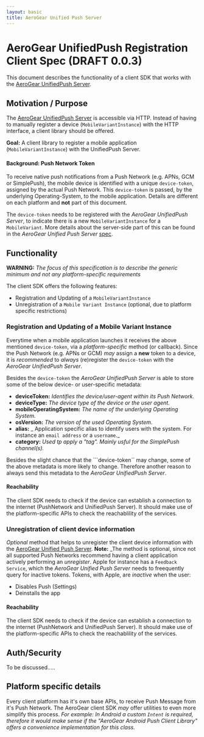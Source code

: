 ```yaml
--- 
layout: basic 
title: AeroGear Unified Push Server 
---
```


# AeroGear UnifiedPush Registration Client Spec (DRAFT 0.0.3)

This document describes the functionality of a client SDK that works with the [AeroGear UnifiedPush Server](http://aerogear.org/docs/specs/aerogear-server-push/).

## Motivation / Purpose

The [AeroGear UnifiedPush Server](http://aerogear.org/docs/specs/aerogear-server-push/) is accessible via HTTP. Instead of having to manually register a device (```MobileVariantInstance```) with the HTTP interface, a client library should be offered.

**Goal:** A client library to register a mobile application (```MobileVariantInstance```) with the UnifiedPush Server.

#### Background: Push Network Token

To receive native push notifications from a Push Network (e.g. APNs, GCM or SimplePush), the mobile device is identified with a unique ```device-token```, assigned by the actual Push Network. This ```device-token``` is passed, by the underlying Operating-System, to the mobile application. Details are different on each platform and  **not** part of this document.

The ```device-token``` needs to be registered with the _AeroGear UnifiedPush Server_, to indicate there is a new ```MobileVariantInstance``` for a ```MobileVariant```. More details about the server-side part of this can be found in the _AeroGear Unified Push Server_ [spec](http://aerogear.org/docs/specs/aerogear-server-push/).

## Functionality 

**WARNING:** _The focus of this specification is to describe the generic minimum and not any platform-specific requirements_ 

The client SDK offers the following features:

* Registration and Updating of a ```MobileVariantInstance``` 
* Unregistration of a ```Mobile Variant Instance``` (optional, due to platform specific restrictions)

### Registration and Updating of a Mobile Variant Instance

Everytime when a mobile application launches it receives the above mentioned ```device-token```, via a _platform-specific_ method (or callback). Since the Push Network (e.g. APNs or GCM) _may_ assign a **new** token to a device, it is _recommended_ to _always_ (re)register the ```device-token``` with the _AeroGear UnifiedPush Server_.

Besides the ```device-token``` the _AeroGear UnifiedPush Server_ is able to store some of the below device- or user-specific metadata:

* **deviceToken:** _Identifies the device/user-agent within its Push Network._
* **deviceType:** _The device type of the device or the user agent._
* **mobileOperatingSystem:** _The name of the underlying Operating System._
* **osVersion:** _The version of the used Operating System._
* **alias:** _ Application specific alias to identify users with the system. For instance an ```email address``` or a ```username```._
* **category:** _Used tp apply a "tag". Mainly usful for the SimplePush channel(s)._

Besides the slight chance that the ```device-token`` may change, some of the above metadata is more likely to change. Therefore another reason to always send this metadata to the _AeroGear UnifiedPush Server_.

#### Reachability

The client SDK needs to check if the device can establish a connection to the internet (PushNetwork and UnifiedPush Server). It should make use of the platform-specific APIs to check the reachablility of the services.

### Unregistration of client device information

_Optional_ method that helps to unregister the client device information with the [AeroGear Unified Push Server](http://aerogear.org/docs/specs/aerogear-server-push/). **Note:** _The method is optional, since not all supported Push Networks recommend having a client application actively performing an _unregister_. Apple for instance has a ```Feedback Service```, which the _AeroGear Unified Push Server_ needs to freequently query for inactive tokens. Tokens, with Apple, are _inactive_ when the user:
* Disables Push (Settings)
* Deinstalls the app

#### Reachability

The client SDK needs to check if the device can establish a connection to the internet (PushNetwork and UnifiedPush Server). It should make use of the platform-specific APIs to check the reachablility of the services.

## Auth/Security

To be discussed.....

## Platform specific details 

Every client platform has it's own base APIs, to receive Push Message from it's Push Network. The AeroGear client SDK _may_ offer utilities to even more simplify this process.
_For example: In Android a custom ```Intent``` is required, therefore it would make sense if the "AeroGear Android Push Client Library" offers a convenience implementation for this class._

